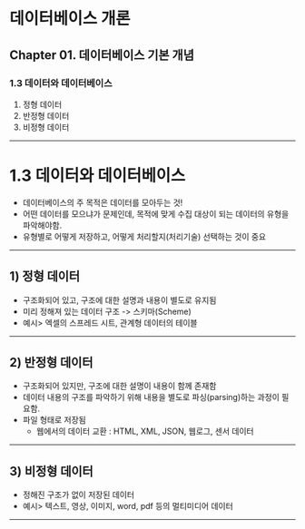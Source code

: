 
# 데이터베이스 개론
## Chapter 01. 데이터베이스 기본 개념
### 1.3 데이터와 데이터베이스
1) 정형 데이터
2) 반정형 데이터
3) 비정형 데이터

---

# 1.3 데이터와 데이터베이스

- 데이터베이스의 주 목적은 데이터를 모아두는 것!
- 어떤 데이터를 모으냐가 문제인데, 목적에 맞게 수집 대상이 되는 데이터의 유형을 파악해야함.
- 유형별로 어떻게 저장하고, 어떻게 처리할지(처리기술) 선택하는 것이 중요

---

## 1) 정형 데이터
- 구조화되어 있고, 구조에 대한 설명과 내용이 별도로 유지됨
- 미리 정해져 있는 데이터 구조 -> 스키마(Scheme)
- 예시> 엑셀의 스프레드 시트, 관계형 데이터의 테이블

---

## 2) 반정형 데이터
- 구조화되어 있지만, 구조에 대한 설명이 내용이 함께 존재함
- 데이터 내용의 구조를 파악하기 위해 내용을 별도로 파싱(parsing)하는 과정이 필요함.
- 파일 형태로 저장됨
  - 웹에서의 데이터 교환 : HTML, XML, JSON, 웹로그, 센서 데이터

---

## 3) 비정형 데이터
- 정해진 구조가 없이 저장된 데이터
- 예시> 텍스트, 영상, 이미지, word, pdf 등의 멀티미디어 데이터

---
